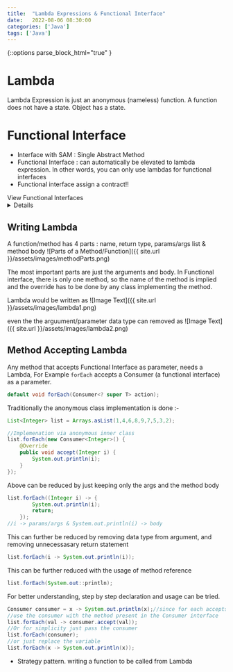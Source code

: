 ```yaml
---
title:  "Lambda Expressions & Functional Interface"
date:   2022-08-06 08:30:00
categories: ['Java']
tags: ['Java']
---
```

{::options parse_block_html="true" }

# Lambda 
Lambda Expression is just an anonymous (nameless) function. A function does not have a state. Object has a state.

# Functional Interface
* Interface with SAM : Single Abstract Method
* Functional Interface : can automatically be elevated to lambda expression. In other words, you can only use lambdas for functional interfaces
* Functional interface assign a contract!!


<summary> 
View Functional Interfaces
</summary>
<details>
{% gist nitinkc/1460522d8e96dc6bb2a7058ed190b9e2 %}
</details>

## Writing Lambda
A function/method has 4 parts : name, return type, params/args list & method body
![Parts of a Method/Function]({{ site.url }}/assets/images/methodParts.png)

The most important parts are just the arguments and body. In Functional interface, there is only one method, so the name
of the method is implied and the override has to be done by any class implementing the method.

Lambda would be written as
![Image Text]({{ site.url }}/assets/images/lambda1.png)

even the the arguument/parameter data type can removed as
![Image Text]({{ site.url }}/assets/images/lambda2.png)


## Method Accepting Lambda
Any method that accepts Functional Interface as parameter, needs a Lambda, For Example `forEach` accepts
a Consumer (a functional interface) as a parameter.
```java
default void forEach(Consumer<? super T> action);
```

Traditionally the anonymous class implementation is done :-
```java
List<Integer> list = Arrays.asList(1,4,6,8,9,7,5,3,2);

//Implemenation via anonymous inner class
list.forEach(new Consumer<Integer>() {
    @Override
    public void accept(Integer i) {
        System.out.println(i);
    }
});
```

Above can be reduced by just keeping only the args and the method body
```java
list.forEach((Integer i) -> {
        System.out.println(i);
        return;
    });
//i -> params/args & System.out.println(i) -> body
```

This can further be reduced by removing data type from argument, and removing unnecessasary return statement
```java
list.forEach(i -> System.out.println(i));
```

This can be further reduced with the usage of method reference
```java
list.forEach(System.out::println);
```


For better understanding, step by step declaration and usage can be tried.
```java
Consumer consumer = x -> System.out.println(x);//since for each accepts a consumer, declare it first
//use the consumer with the method present in the Consumer interface
list.forEach(val -> consumer.accept(val));
//Or for simplicity just pass the consumer
list.forEach(consumer);
//or just replace the variable
list.forEach(x -> System.out.println(x));
```



* Strategy pattern. writing a function to be called from Lambda
